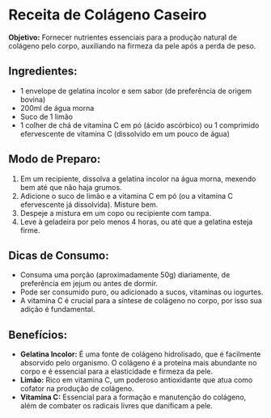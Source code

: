 # Receita de Colágeno Caseiro

**Objetivo:** Fornecer nutrientes essenciais para a produção natural de colágeno pelo corpo, auxiliando na firmeza da pele após a perda de peso.

## Ingredientes:
- 1 envelope de gelatina incolor e sem sabor (de preferência de origem bovina)
- 200ml de água morna
- Suco de 1 limão
- 1 colher de chá de vitamina C em pó (ácido ascórbico) ou 1 comprimido efervescente de vitamina C (dissolvido em um pouco de água)

## Modo de Preparo:
1. Em um recipiente, dissolva a gelatina incolor na água morna, mexendo bem até que não haja grumos.
2. Adicione o suco de limão e a vitamina C em pó (ou a vitamina C efervescente já dissolvida). Misture bem.
3. Despeje a mistura em um copo ou recipiente com tampa.
4. Leve à geladeira por pelo menos 4 horas, ou até que a gelatina esteja firme.

## Dicas de Consumo:
- Consuma uma porção (aproximadamente 50g) diariamente, de preferência em jejum ou antes de dormir.
- Pode ser consumido puro, ou adicionado a sucos, vitaminas ou iogurtes.
- A vitamina C é crucial para a síntese de colágeno no corpo, por isso sua adição é fundamental.

## Benefícios:
- **Gelatina Incolor:** É uma fonte de colágeno hidrolisado, que é facilmente absorvido pelo organismo. O colágeno é a proteína mais abundante no corpo e é essencial para a elasticidade e firmeza da pele.
- **Limão:** Rico em vitamina C, um poderoso antioxidante que atua como cofator na produção de colágeno.
- **Vitamina C:** Essencial para a formação e manutenção do colágeno, além de combater os radicais livres que danificam a pele.

